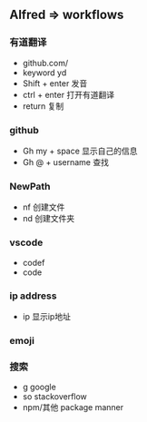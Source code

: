 ## Alfred => workflows

### 有道翻译
- github.com/
- keyword  yd
- Shift + enter 发音
- ctrl + enter 打开有道翻译
- return 复制

### github
- Gh my + space 显示自己的信息
- Gh @ + username 查找

### NewPath
- nf 创建文件
- nd 创建文件夹

### vscode
- codef
- code

### ip address
- ip 显示ip地址

### emoji

### 搜索
- g google
- so stackoverflow
- npm/其他 package manner
